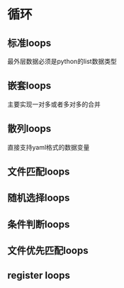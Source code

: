 # 循环

标准loops
--------
最外层数据必须是python的list数据类型


嵌套loops
--------
主要实现一对多或者多对多的合并


散列loops
---------
直接支持yaml格式的数据变量


文件匹配loops
-----------

随机选择loops
------------

条件判断loops
-------------

文件优先匹配loops
---------------

register loops
-------------

